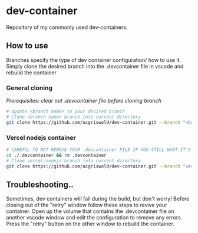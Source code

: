 # dev-container
Repository of my commonly used dev-containers.

## How to use
Branches specify the type of dev container configuration/ how to use it.  Simply clone the desired branch into the .devcontainer file in vscode and rebuild the container

### General cloning
*Prerequisites: clear out .devcontainer file before cloning branch*

```bash
# Update <branch name> to your desired branch
# Clone <branch name> branch into current directory
git clone https://github.com/acgriswold/dev-container.git --branch "<branch name>" ./.devcontainer
```

### Vercel nodejs container

```bash
# CAREFUL TO NOT REMOVE YOUR .devcontainer FILE IF YOU STILL WANT IT'S CONTENTS
cd ./.devcontainer && rm .devcontainer
# Clone vercel-nodejs branch into current directory
git clone https://github.com/acgriswold/dev-container.git --branch "vercel-nodejs" ./
```

## Troubleshooting..
Sometimes, dev containers will fail during the build, but don't worry! Before closing out of the "retry" window follow these steps to revive your container. Open up the volume that contains the .devcontainer file on another vscode window and edit the configuration to remove any errors. Press the "retry" button on the other window to rebuild the container.
